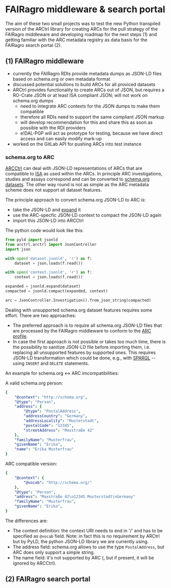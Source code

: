 # FAIRagro middleware & search portal

The aim of these two small projects was to test the new Python transpiled version of the ARCtrl library for creating ARCs for the pull strategy of the FAIRagro middleware and developing roadmap for the next steps (1) and getting familiar with the ARC metadata registry as data basis for the FAIRagro search portal (2).


## (1) FAIRagro middleware
- currently the FAIRagro RDIs provide metadata dumps as JSON-LD files based on schema.org or own metadata format
- discussed potential solutions to build ARCs for all proviced datasets
- ARCtrl provides functionality to create ARCs out of JSON, but requires a RO-Crate JSON or at least ISA compliant JSON; will not work on schema.org dumps
    - need to integrate ARC contexts for the JSON dumps to make them compatible
    - therefore all RDIs need to support the same compliant JSON markup
    - will develop recommendation for this and share this as soon as possible with the RDI providers
    - e!DAL-PGP will act as prototype for testing, because we have direct access and can easily modify mark-up
- worked on the GitLab API for pushing ARCs into test instance

### schema.org to ARC #

[ARCCtrl](https://github.com/nfdi4plants/ARCtrl/tree/update_docs_v2) can deal with JSON-LD representations of ARCs that are compatible to [ISA](https://isa-specs.readthedocs.io/en/latest/) as used within the ARCs. In principle ARC investigations, studies and assays correspond and can be converted to [schema.org datasets](https://schema.org/Dataset). The other way round is not as simple as the ARC metadata scheme does not support all dataset features.

The principle approach to convert schema.org JSON-LD to ARC is:

* take the JSON-LD and [expand](http://niem.github.io/json/reference/json-ld/expanded/) it
* use the ARC-specfic JSON-LD context to compact the JSON-LD again
* import this JSON-LD into ARCCtrl

The python code would look like this:

```python
from pyld import jsonld
from arctrl.arctrl import JsonController
import json

with open('dataset.jsonld', 'r') as f:
    dataset = json.loads(f.read())

with open('context.jsonld', 'r') as f:
    context = json.loads(f.read())

expanded = jsonld.expand(dataset)
compacted = jsonld.compact(expanded, context)

arc = JsonController.Investigation().from_json_string(compacted)
```

Dealing with unsupported schema.org dataset features requires some effort. There are two approaches:

* The preferred approach is to require all schema.org JSON-LD files that are processed by the FAIRagro middleware to conform to the [ARC profile](https://github.com/nfdi4plants/isa-ro-crate-profile/blob/main/profile/isa_ro_crate.md).
* In case the first approach is not possible or takes too much time, there is the possibility to sanitize JSON-LD file before importing them, i.e. replacing all unsupported features by supported ones. This requires JSON-LD transformation which could be done, e.g., with [SPARQL](https://en.wikipedia.org/wiki/SPARQL) -- using `INSERT` and `DELETE` statements.

An example for schema.org <-> ARC imcompatibilities:

A valid schema.org person:

```yaml
{
    "@context": "http://schema.org",
    "@type": "Person",
    "address": {
        "@type": "PostalAddress",
        "addressCountry": "Germany",
        "addressLocality": "Musterstadt",
        "postalCode": "12345",
        "streetAddress": "Maxstraße 42"
    },
    "familyName": "Musterfrau",
    "givenName": "Erika",
    "name": "Erika Musterfrau"
}
```

ARC compatible version:

```yaml
{
    "@context": {
        "@vocab": "http://schema.org/"
    },
    "@type": "Person",
    "address": "Maxstraße 42\n12345 Musterstadt\nGermany"
    "familyName": "Musterfrau",
    "givenName": "Erika",
}
```

The differences are:

* The context definition: the context URI needs to end in '/' and has to be specified as `@vocab` field. Note: in fact this is no requirement by ARCtrl but by PyLD, the python JSON-LD library we are currently using.
* The address field: schema.org allows to use the type `PostalAddress`, but ARC does only support a simple string.
* The name field: it's not supported by ARC (, but if present, it will be ignored by ARCCtrl). 



## (2) FAIRagro search portal
